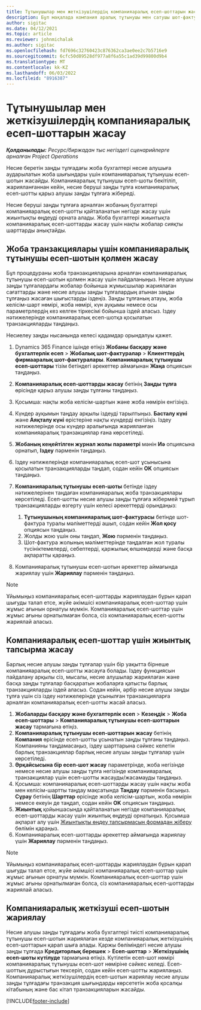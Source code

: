```yaml
---
title: Тұтынушылар мен жеткізушілердің компанияаралық есеп-шоттарын жасау
description: Бұл мақалада компания аралық тұтынушы мен сатушы шот-фактураларын жасау жолы туралы ақпарат берілген.
author: sigitac
ms.date: 04/12/2021
ms.topic: article
ms.reviewer: johnmichalak
ms.author: sigitac
ms.openlocfilehash: fd7696c32760423c876362ca3ae0ee2c7b5716e9
ms.sourcegitcommit: 6cfc50d89528df977a8f6a55c1ad39d99800d9b4
ms.translationtype: MT
ms.contentlocale: kk-KZ
ms.lasthandoff: 06/03/2022
ms.locfileid: "8916387"
---
```

# <a name="create-intercompany-customer-and-vendor-invoices"></a>Тұтынушылар мен жеткізушілердің компанияаралық есеп-шоттарын жасау

_**Қолданылады:** Ресурс/биржадан тыс негіздегі сценарийлерге арналған Project Operations_

Несие беретін заңды тұлғадағы жоба бухгалтері несие алушыға аударылатын жоба шығындары үшін компанияаралық тұтынушы есеп-шотын жасайды. Компанияаралық тұтынушы есеп-шоты бекітіліп, жарияланғаннан кейін, несие беруші заңды тұлға компанияаралық есеп-шотты қарыз алушы заңды тұлғаға жібереді.

Несие беруші заңды тұлғаға арналған жобаның бухгалтері компанияаралық есеп-шотты қайталанатын негізде жасау үшін жиынтықты өңдеуді орната алады. Жоба бухгалтері жиынтықта компанияаралық есеп-шоттарды жасау үшін нақты жобалар сияқты шарттарды анықтайды.

## <a name="manually-create-an-intercompany-customer-invoice-for-project-transactions"></a>Жоба транзакциялары үшін компанияаралық тұтынушы есеп-шотын қолмен жасау 

Бұл процедураны жоба транзакцияларына арналған компанияаралық тұтынушы есеп-шотын қолмен жасау үшін пайдаланыңыз. Несие алушы заңды тұлғалардағы жобалар бойынша жұмысшылар жариялаған сағаттарды және несие алушы заңды тұлғалардың атынан заңды тұлғаңыз жасаған шығыстарды іздеңіз. Заңды тұлғаның атауы, жоба келісім-шарт нөмірі, жоба нөмірі, күн ауқымы немесе осы параметрлердің кез келген тіркесімі бойынша іздей аласыз. Іздеу нәтижелерінде компанияаралық есеп-шотқа қосылатын транзакцияларды таңдаңыз. 

Несиелеу заңды нысанында келесі қадамдар орындалуы қажет. 

1. Dynamics 365 Finance ішінде өтіңіз **Жобаны басқару және бухгалтерлік есеп** > **Жобалық шот-фактуралар** > **Клиенттердің фирмааралық шот-фактуралары**. **Компанияаралық тұтынушы есеп-шоттары** тізім бетіндегі әрекеттер аймағынан **Жаңа** опциясын таңдаңыз.
2. **Компанияаралық есеп-шоттарды жасау** бетінің **Заңды тұлға** өрісінде қарыз алушы заңды тұлғаны таңдаңыз.
3. Қосымша: нақты жоба келісім-шартын және жоба нөмірін енгізіңіз.
4. Күндер ауқымын таңдау арқылы іздеуді тарылтыңыз. **Басталу күні** және **Аяқталу күні** өрістеріне нақты күндерді енгізіңіз. Іздеу нәтижелерінде осы күндер аралығында жарияланған компанияаралық транзакциялар ғана көрсетіледі.
5. **Жобаның кеңейтілген журнал жолы параметрі** мәнін **Иә** опциясына орнатып, **Іздеу** пәрменін таңдаңыз.
6. Іздеу нәтижелерінде компанияаралық есеп-шот ұсынысына қосылатын транзакцияларды таңдап, содан кейін **OK** опциясын таңдаңыз.
7. **Компанияаралық тұтынушы есеп-шоты** бетінде іздеу нәтижелерінен таңдаған компанияаралық жоба транзакциялары көрсетіледі. Есеп-шотты несие алушы заңды тұлғаға жібермей тұрып транзакцияларды өзгерту үшін келесі әрекеттерді орындаңыз:
  
    1. **Тұтынушының компанияаралық шот-фактурасы** бетінде шот-фактура туралы мәліметтерді ашып, содан кейін **Жол қосу** опциясын таңдаңыз.
    2. Жолды жою үшін оны таңдап, **Жою** пәрменін таңдаңыз.
    3. Шот-фактура жолының мәліметтерінде таңдалған жол туралы түсініктемелерді, себептерді, қаржылық өлшемдерді және басқа ақпаратты қараңыз.
    
8. Компанияаралық тұтынушы есеп-шотын әрекеттер аймағында жариялау үшін **Жариялау** пәрменін таңдаңыз.

> [!NOTE]
> Ұйымыңыз компанияаралық есеп-шоттарды жариялаудан бұрын қарап шығуды талап етсе, жүйе әкімшісі компанияаралық есеп-шоттар үшін жұмыс ағынын орнатуы мүмкін. Компанияаралық есеп-шоттар үшін жұмыс ағыны орнатылмаған болса, сіз компанияаралық есеп-шотты жариялай аласыз.

## <a name="create-a-batch-job-for-intercompany-invoices"></a>Компанияаралық есеп-шоттар үшін жиынтық тапсырма жасау

Барлық несие алушы заңды тұлғалар үшін бір уақытта бірнеше компанияаралық есеп-шотты жасауға болады. Іздеу функциясын пайдалану арқылы сіз, мысалы, несие алушылар жариялаған және басқа заңды тұлғалар басқаратын жобаларға қатысты барлық транзакцияларды іздей аласыз. Содан кейін, әрбір несие алушы заңды тұлға үшін сіз іздеу нәтижелерінде ұсынылған транзакцияларға арналған компанияаралық есеп-шотты жасай аласыз.

1. **Жобаларды басқару және бухгалтерлік есеп** > **Кезеңдік** > **Жоба есеп-шоттары** > **Компанияаралық тұтынушы есеп-шоттарын жасау** тармағына өтіңіз.
2. **Компанияаралық тұтынушы есеп-шоттарын жасау** бетінің **Компания** өрісінде есеп-шотты ұсынатын заңды тұлғаны таңдаңыз. Компанияны таңдамасаңыз, іздеу шарттарына сәйкес келетін барлық транзакциялар барлық несие алушы заңды тұлғалар үшін көрсетіледі.
3. **Әрқайсысына бір есеп-шот жасау** параметрінде, жоба негізінде немесе несие алушы заңды тұлға негізінде компанияаралық транзакциялар үшін есеп-шотты жасауды/жасамауды таңдаңыз.
4. Қосымша: компанияаралық есеп-шоттарды жасау үшін нақты жоба мен келісім-шартты таңдау мақсатында **Таңдау** пәрменін басыңыз. **Сұрау** бетінің **Шарттар** өрісінде жоба келісім-шартын, жоба нөмірін немесе екеуін де таңдап, содан кейін **OK** опциясын таңдаңыз.
5. **Жиынтық** қойыншасында қайталанатын негізде компанияаралық есеп-шоттарды жасау үшін жиынтық өңдеуді орнатыңыз. Қосымша ақпарат алу үшін [Жиынтықты өңдеу тапсырмасын формадан жіберу](/dynamicsax-2012/appuser-itpro/submit-a-batch-processing-job-from-a-form) бөлімін қараңыз.
6. Компанияаралық есеп-шоттарды әрекеттер аймағында жариялау үшін **Жариялау** пәрменін таңдаңыз.

> [!NOTE]
> Ұйымыңыз компанияаралық есеп-шоттарды жариялаудан бұрын қарап шығуды талап етсе, жүйе әкімшісі компанияаралық есеп-шоттар үшін жұмыс ағынын орнатуы мүмкін. Компанияаралық есеп-шоттар үшін жұмыс ағыны орнатылмаған болса, сіз компанияаралық есеп-шоттарды жариялай аласыз.

## <a name="post-the-intercompany-vendor-invoice"></a>Компанияаралық жеткізуші есеп-шотын жариялау

Несие алушы заңды тұлғадағы жоба бухгалтері тиісті компанияаралық тұтынушы есеп-шотын жариялаған кезде компанияаралық жеткізушінің есеп-шоттарын қарап шыға алады. Қаржы бөліміндегі несие алушы заңды тұлғада **Кредиторлық берешек** > **Есеп-шоттар** > **Жеткізушінің есеп-шоты күтілуде** тармағына өтіңіз. Күтілетін есеп-шот нөмірі компанияаралық тұтынушы есеп-шот нөміріне сәйкес келеді. Есеп-шоттың дұрыстығын тексеріп, содан кейін есеп-шотты жариялаңыз. Компанияаралық жеткізушілердің есеп-шотын жариялау несие алушы заңды тұлғадағы транзакция шығындарды көрсететін жоба қосалқы кітабының және бас кітап транзакцияларын жасайды.


[!INCLUDE[footer-include](../includes/footer-banner.md)]
